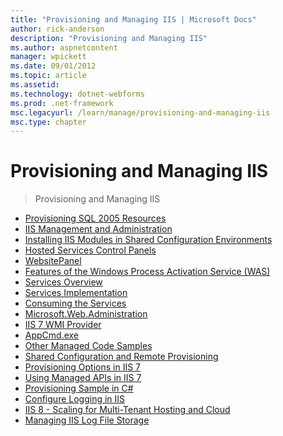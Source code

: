 ```yaml
---
title: "Provisioning and Managing IIS | Microsoft Docs"
author: rick-anderson
description: "Provisioning and Managing IIS"
ms.author: aspnetcontent
manager: wpickett
ms.date: 09/01/2012
ms.topic: article
ms.assetid: 
ms.technology: dotnet-webforms
ms.prod: .net-framework
msc.legacyurl: /learn/manage/provisioning-and-managing-iis
msc.type: chapter
---
```

Provisioning and Managing IIS
====================
> Provisioning and Managing IIS


- [Provisioning SQL 2005 Resources](provisioining-sql-2005-resources.md)
- [IIS Management and Administration](iis-management-and-administration.md)
- [Installing IIS Modules in Shared Configuration Environments](installing-iis-modules-in-shared-configuration-environments.md)
- [Hosted Services Control Panels](hosted-services-control-panels.md)
- [WebsitePanel](websitepanel.md)
- [Features of the Windows Process Activation Service (WAS)](features-of-the-windows-process-activation-service-was.md)
- [Services Overview](services-overview.md)
- [Services Implementation](setting-up-components.md)
- [Consuming the Services](consuming-the-services.md)
- [Microsoft.Web.Administration](microsoftwebadministration.md)
- [IIS 7 WMI Provider](iis-7-wmi-provider.md)
- [AppCmd.exe](appcmdexe.md)
- [Other Managed Code Samples](other-managed-code-samples.md)
- [Shared Configuration and Remote Provisioning](shared-configuration-and-remote-provisioning.md)
- [Provisioning Options in IIS 7](provisioning-options-in-iis-7.md)
- [Using Managed APIs in IIS 7](using-managed-apis-in-iis-7.md)
- [Provisioning Sample in C#](provisioning-sample-in-c.md)
- [Configure Logging in IIS](configure-logging-in-iis.md)
- [IIS 8 - Scaling for Multi-Tenant Hosting and Cloud](iis-8-scaling-for-multi-tenant-hosting-and-cloud.md)
- [Managing IIS Log File Storage](managing-iis-log-file-storage.md)